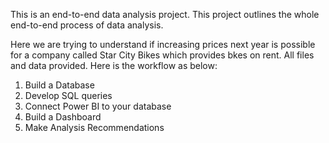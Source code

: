 This is an end-to-end data analysis project. This project outlines the whole end-to-end process of data analysis. 

Here we are trying to understand if increasing prices next year is possible for a company called Star City Bikes which provides bkes on rent.  All files and data provided.  Here is the workflow as below:

1. Build a Database
2. Develop SQL queries 
3. Connect Power BI to your database
4.  Build a Dashboard 
5.  Make Analysis Recommendations
